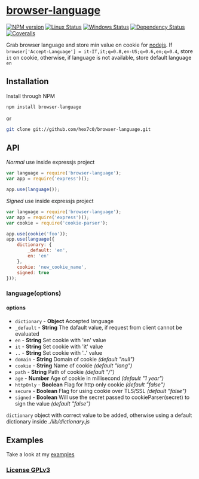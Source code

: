 # [browser-language](http://supergiovane.tk/#/browser-language)

[![NPM version](https://img.shields.io/npm/v/browser-language.svg)](https://www.npmjs.com/package/browser-language)
[![Linux Status](https://img.shields.io/travis/hex7c0/browser-language.svg?label=linux)](https://travis-ci.org/hex7c0/browser-language)
[![Windows Status](https://img.shields.io/appveyor/ci/hex7c0/browser-language.svg?label=windows)](https://ci.appveyor.com/project/hex7c0/browser-language)
[![Dependency Status](https://img.shields.io/david/hex7c0/browser-language.svg)](https://david-dm.org/hex7c0/browser-language)
[![Coveralls](https://img.shields.io/coveralls/hex7c0/browser-language.svg)](https://coveralls.io/r/hex7c0/browser-language)

Grab browser language and store min value on cookie for [nodejs](http://nodejs.org).
If `browser['Accept-Language'] = it-IT,it;q=0.8,en-US;q=0.6,en;q=0.4`, store `it` on cookie, otherwise, if language is not available, store default language `en`

## Installation

Install through NPM

```bash
npm install browser-language
```
or
```bash
git clone git://github.com/hex7c0/browser-language.git
```

## API

_Normal_ use inside expressjs project
```js
var language = require('browser-language');
var app = require('express')();

app.use(language());
```

_Signed_ use inside expressjs project
```js
var language = require('browser-language');
var app = require('express')();
var cookie = require('cookie-parser');

app.use(cookie('foo'));
app.use(language({
    dictionary: {
        _default: 'en',
        en: 'en'
    },
    cookie: 'new_cookie_name',
    signed: true
}));
```

### language(options)

#### options

 - `dictionary` - **Object** Accepted language
  - `_default` - **String** The dafault value, if request from client cannot be evaluated
  - `en` - **String** Set cookie with 'en' value
  - `it` - **String** Set cookie with 'it' value
  - `..` - **String** Set cookie with '..' value
 - `domain` - **String** Domain of cookie *(default "null")*
 - `cookie` - **String** Name of cookie *(default "lang")*
 - `path` - **String** Path of cookie *(default "/")*
 - `age` - **Number** Age of cookie in millisecond *(default "1 year")*
 - `httpOnly` - **Boolean** Flag for http only cookie *(default "false")*
 - `secure` - **Boolean** Flag for using cookie over TLS/SSL *(default "false")*
 - `signed` - **Boolean** Will use the secret passed to cookieParser(secret) to sign the value *(default "false")*

`dictionary` object with correct value to be added, otherwise using a default dictionary inside *./lib/dictionary.js*

## Examples

Take a look at my [examples](examples)

### [License GPLv3](LICENSE)
